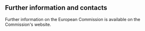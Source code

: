 ##  Further information and contacts

Further information on the European Commission is available on the
Commission's website.
